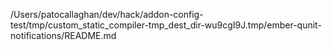 /Users/patocallaghan/dev/hack/addon-config-test/tmp/custom_static_compiler-tmp_dest_dir-wu9cgI9J.tmp/ember-qunit-notifications/README.md
